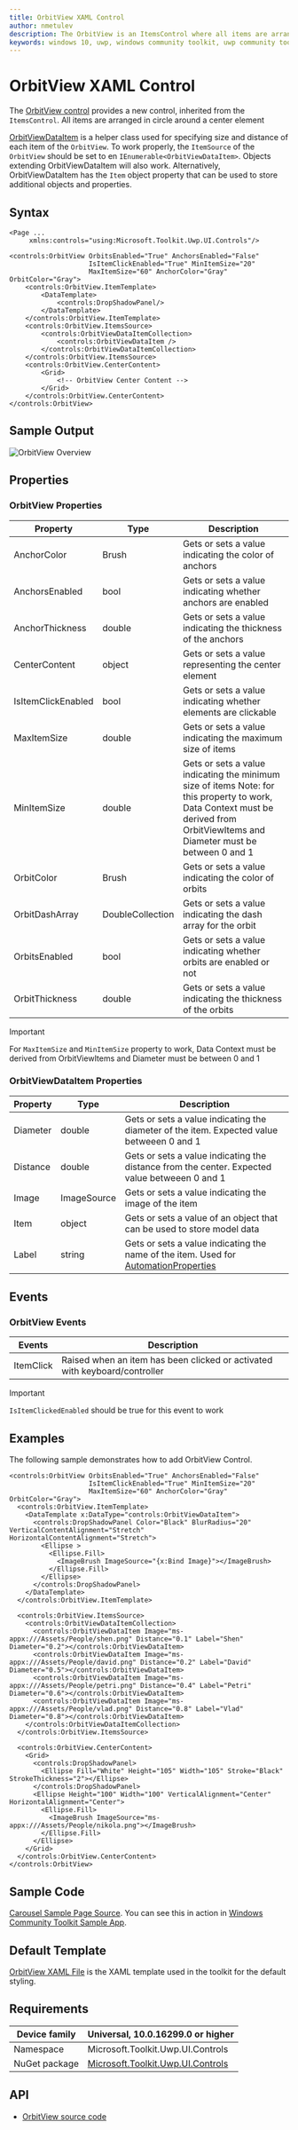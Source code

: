 ```yaml
---
title: OrbitView XAML Control
author: nmetulev
description: The OrbitView is an ItemsControl where all items are arranged in circle around a center element
keywords: windows 10, uwp, windows community toolkit, uwp community toolkit, uwp toolkit, OrbitView, xaml control, xaml
---
```


# OrbitView XAML Control

The [OrbitView control](https://docs.microsoft.com/dotnet/api/microsoft.toolkit.uwp.ui.controls.orbitview) provides a new control, inherited from the `ItemsControl`. All items are arranged in circle around a center element

[OrbitViewDataItem](https://docs.microsoft.com/dotnet/api/microsoft.toolkit.uwp.ui.controls.orbitviewdataitem) is a helper class used for specifying size and distance of each item of the `OrbitView`. To work properly, the `ItemSource` of the `OrbitView` should be set to en `IEnumerable<OrbitViewDataItem>`. Objects extending OrbitViewDataItem will also work. Alternatively, OrbitViewDataItem has the `Item` object property that can be used to store additional objects and properties.

## Syntax

```xaml
<Page ...
     xmlns:controls="using:Microsoft.Toolkit.Uwp.UI.Controls"/>
     
<controls:OrbitView OrbitsEnabled="True" AnchorsEnabled="False" 
                    IsItemClickEnabled="True" MinItemSize="20" 
                    MaxItemSize="60" AnchorColor="Gray" OrbitColor="Gray">
    <controls:OrbitView.ItemTemplate>
        <DataTemplate>
            <controls:DropShadowPanel/>
        </DataTemplate>
    </controls:OrbitView.ItemTemplate>
    <controls:OrbitView.ItemsSource>
        <controls:OrbitViewDataItemCollection>
            <controls:OrbitViewDataItem />
        </controls:OrbitViewDataItemCollection>
    </controls:OrbitView.ItemsSource>
    <controls:OrbitView.CenterContent>
        <Grid>
            <!-- OrbitView Center Content -->
        </Grid>
    </controls:OrbitView.CenterContent>
</controls:OrbitView>
```

## Sample Output

![OrbitView Overview](../resources/images/Controls/OrbitView.gif)

## Properties

### OrbitView Properties

| Property | Type | Description |
| -- | -- | -- |
| AnchorColor | Brush | Gets or sets a value indicating the color of anchors |
| AnchorsEnabled | bool | Gets or sets a value indicating whether anchors are enabled |
| AnchorThickness | double | Gets or sets a value indicating the thickness of the anchors |
| CenterContent | object | Gets or sets a value representing the center element |
| IsItemClickEnabled | bool | Gets or sets a value indicating whether elements are clickable |
| MaxItemSize | double | Gets or sets a value indicating the maximum size of items |
| MinItemSize | double | Gets or sets a value indicating the minimum size of items Note: for this property to work, Data Context must be derived from OrbitViewItems and Diameter must be between 0 and 1 |
| OrbitColor | Brush | Gets or sets a value indicating the color of orbits |
| OrbitDashArray | DoubleCollection | Gets or sets a value indicating the dash array for the orbit |
| OrbitsEnabled | bool | Gets or sets a value indicating whether orbits are enabled or not |
| OrbitThickness | double | Gets or sets a value indicating the thickness of the orbits |

> [!IMPORTANT]
> For `MaxItemSize` and `MinItemSize` property to work, Data Context must be derived from OrbitViewItems and Diameter must be between 0 and 1

### OrbitViewDataItem Properties

| Property | Type | Description |
| -- | -- | -- |
| Diameter | double | Gets or sets a value indicating the diameter of the item. Expected value betweeen 0 and 1 |
| Distance | double | Gets or sets a value indicating the distance from the center. Expected value betweeen 0 and 1 |
| Image | ImageSource | Gets or sets a value indicating the image of the item |
| Item | object | Gets or sets a value of an object that can be used to store model data |
| Label | string | Gets or sets a value indicating the name of the item. Used for [AutomationProperties](https://docs.microsoft.com/uwp/api/Windows.UI.Xaml.Automation.AutomationProperties) |

## Events

### OrbitView Events

| Events | Description |
| -- | -- |
| ItemClick | Raised when an item has been clicked or activated with keyboard/controller |

> [!IMPORTANT]
> `IsItemClickedEnabled` should be true for this event to work

## Examples

The following sample demonstrates how to add OrbitView Control.

```xaml
<controls:OrbitView OrbitsEnabled="True" AnchorsEnabled="False" 
                    IsItemClickEnabled="True" MinItemSize="20" 
                    MaxItemSize="60" AnchorColor="Gray" OrbitColor="Gray">
  <controls:OrbitView.ItemTemplate>
    <DataTemplate x:DataType="controls:OrbitViewDataItem">
      <controls:DropShadowPanel Color="Black" BlurRadius="20" VerticalContentAlignment="Stretch" HorizontalContentAlignment="Stretch">
        <Ellipse >
          <Ellipse.Fill>
            <ImageBrush ImageSource="{x:Bind Image}"></ImageBrush>
          </Ellipse.Fill>
        </Ellipse>
      </controls:DropShadowPanel>
    </DataTemplate>
  </controls:OrbitView.ItemTemplate>

  <controls:OrbitView.ItemsSource>
    <controls:OrbitViewDataItemCollection>
      <controls:OrbitViewDataItem Image="ms-appx:///Assets/People/shen.png" Distance="0.1" Label="Shen" Diameter="0.2"></controls:OrbitViewDataItem>
      <controls:OrbitViewDataItem Image="ms-appx:///Assets/People/david.png" Distance="0.2" Label="David" Diameter="0.5"></controls:OrbitViewDataItem>
      <controls:OrbitViewDataItem Image="ms-appx:///Assets/People/petri.png" Distance="0.4" Label="Petri" Diameter="0.6"></controls:OrbitViewDataItem>
      <controls:OrbitViewDataItem Image="ms-appx:///Assets/People/vlad.png" Distance="0.8" Label="Vlad" Diameter="0.8"></controls:OrbitViewDataItem>
    </controls:OrbitViewDataItemCollection>
  </controls:OrbitView.ItemsSource>
  
  <controls:OrbitView.CenterContent>
    <Grid>
      <controls:DropShadowPanel>
        <Ellipse Fill="White" Height="105" Width="105" Stroke="Black" StrokeThickness="2"></Ellipse>
      </controls:DropShadowPanel>
      <Ellipse Height="100" Width="100" VerticalAlignment="Center" HorizontalAlignment="Center">
        <Ellipse.Fill>
          <ImageBrush ImageSource="ms-appx:///Assets/People/nikola.png"></ImageBrush>
        </Ellipse.Fill>
      </Ellipse>
    </Grid>
  </controls:OrbitView.CenterContent>
</controls:OrbitView>
```

## Sample Code

[Carousel Sample Page Source](https://github.com/Microsoft/WindowsCommunityToolkit//blob/master/Microsoft.Toolkit.Uwp.SampleApp/SamplePages/OrbitView). You can see this in action in [Windows Community Toolkit Sample App](https://www.microsoft.com/store/apps/9NBLGGH4TLCQ).

## Default Template 

[OrbitView XAML File](https://github.com/Microsoft/WindowsCommunityToolkit//blob/master/Microsoft.Toolkit.Uwp.UI.Controls/OrbitView/OrbitView.xaml) is the XAML template used in the toolkit for the default styling.

## Requirements

| Device family | Universal, 10.0.16299.0 or higher |
| -- | -- |
| Namespace | Microsoft.Toolkit.Uwp.UI.Controls |
| NuGet package | [Microsoft.Toolkit.Uwp.UI.Controls](https://www.nuget.org/packages/Microsoft.Toolkit.Uwp.UI.Controls/) |

## API

* [OrbitView source code](https://github.com/Microsoft/WindowsCommunityToolkit//tree/master/Microsoft.Toolkit.Uwp.UI.Controls/OrbitView)
